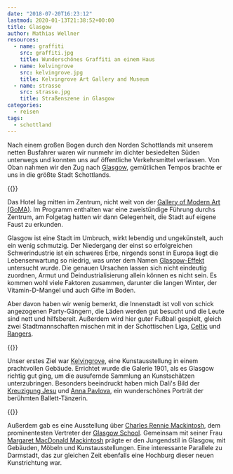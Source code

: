 ```yaml
---
date: "2018-07-20T16:23:12"
lastmod: 2020-01-13T21:38:52+00:00
title: Glasgow
author: Mathias Wellner
resources:
  - name: graffiti
    src: graffiti.jpg
    title: Wunderschönes Graffiti an einem Haus
  - name: kelvingrove
    src: kelvingrove.jpg
    title: Kelvingrove Art Gallery and Museum
  - name: strasse
    src: strasse.jpg
    title: Straßenszene in Glasgow
categories:
  - reisen
tags:
  - schottland
---
```

Nach einem großen Bogen durch den Norden Schottlands mit unserem netten Busfahrer waren wir nunmehr im dichter besiedelten Süden unterwegs und konnten uns auf öffentliche Verkehrsmittel verlassen. Von Oban nahmen wir den Zug nach [Glasgow](https://de.wikipedia.org/wiki/Glasgow), gemütlichen Tempos brachte er uns in die größte Stadt Schottlands. 
<!--more-->

{{<responsive-image name="strasse">}}

Das Hotel lag mitten im Zentrum, nicht weit von der [Gallery of Modern Art (GoMA)](https://de.wikipedia.org/wiki/Gallery_of_Modern_Art). Im Programm enthalten war eine zweistündige Führung durchs Zentrum, am Folgetag hatten wir dann Gelegenheit, die Stadt auf eigene Faust zu erkunden. 

Glasgow ist eine Stadt im Umbruch, wirkt lebendig und ungekünstelt, auch ein wenig schmutzig. Der Niedergang der einst so erfolgreichen Schwerindustrie ist ein schweres Erbe, nirgends sonst in Europa liegt die Lebenserwartung so niedrig, was unter dem Namen [Glasgow-Effekt](https://en.wikipedia.org/wiki/Glasgow_effect) untersucht wurde. Die genauen Ursachen lassen sich nicht eindeutig zuordnen, Armut und Deindustrialisierung allein können es nicht sein. Es kommen wohl viele Faktoren zusammen, darunter die langen Winter, der Vitamin-D-Mangel und auch Gifte im Boden. 

Aber davon haben wir wenig bemerkt, die Innenstadt ist voll von schick angezogenen Party-Gängern, die Läden werden gut besucht und die Leute sind nett und hilfsbereit. Außerdem wird hier guter Fußball gespielt, gleich zwei Stadtmannschaften mischen mit in der Schottischen Liga, [Celtic](https://de.wikipedia.org/wiki/Celtic_Glasgow) und [Rangers](https://de.wikipedia.org/wiki/Glasgow_Rangers).

{{<responsive-image name="kelvingrove">}}

Unser erstes Ziel war [Kelvingrove](https://en.wikipedia.org/wiki/Kelvingrove_Art_Gallery_and_Museum), eine Kunstausstellung in einem prachtvollen Gebäude. Errichtet wurde die Galerie 1901, als es Glasgow richtig gut ging, um die ausufernde Sammlung an Kunstschätzen unterzubringen. Besonders beeindruckt haben mich Dali's Bild der [Kreuzigung Jesu](https://en.wikipedia.org/wiki/Christ_of_Saint_John_of_the_Cross) und [Anna Pavlova](https://www.kingandmcgaw.com/prints/sir-john-everett-lavery/anna-pavlova-97787#97787::media:0), ein wunderschönes Porträt der berühmten Ballett-Tänzerin. 

{{<responsive-image name="graffiti">}}

Außerdem gab es eine Ausstellung über [Charles Rennie Mackintosh](https://de.wikipedia.org/wiki/Charles_Rennie_Mackintosh), dem prominentesten Vertreter der [Glasgow School](https://de.wikipedia.org/wiki/Glasgow_School). Gemeinsam mit seiner Frau [Margaret MacDonald Mackintosh](https://de.wikipedia.org/wiki/Margaret_MacDonald_Mackintosh) prägte er den Jungendstil in Glasgow, mit Gebäuden, Möbeln und Kunstausstellungen. Eine interessante Parallele zu Darmstadt, das zur gleichen Zeit ebenfalls eine Hochburg dieser neuen Kunstrichtung war. 
